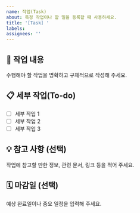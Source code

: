 ```yaml
---
name: 작업(Task)
about: 특정 작업이나 할 일을 등록할 때 사용하세요.
title: '[Task] '
labels: 
assignees: ''
---
```


## 📝 작업 내용
수행해야 할 작업을 명확하고 구체적으로 작성해 주세요.

## 📋 세부 작업(To-do)
- [ ] 세부 작업 1
- [ ] 세부 작업 2
- [ ] 세부 작업 3

## 💡 참고 사항 (선택)
작업에 참고할 만한 정보, 관련 문서, 링크 등을 적어 주세요.

## 🗓️ 마감일 (선택)
예상 완료일이나 중요 일정을 입력해 주세요.
